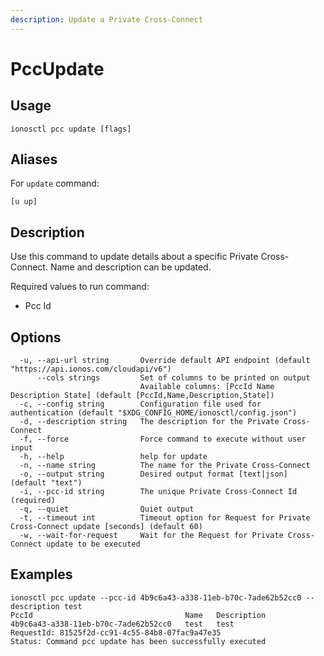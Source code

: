```yaml
---
description: Update a Private Cross-Connect
---
```


# PccUpdate

## Usage

```text
ionosctl pcc update [flags]
```

## Aliases

For `update` command:
```text
[u up]
```

## Description

Use this command to update details about a specific Private Cross-Connect. Name and description can be updated.

Required values to run command:

* Pcc Id

## Options

```text
  -u, --api-url string       Override default API endpoint (default "https://api.ionos.com/cloudapi/v6")
      --cols strings         Set of columns to be printed on output 
                             Available columns: [PccId Name Description State] (default [PccId,Name,Description,State])
  -c, --config string        Configuration file used for authentication (default "$XDG_CONFIG_HOME/ionosctl/config.json")
  -d, --description string   The description for the Private Cross-Connect
  -f, --force                Force command to execute without user input
  -h, --help                 help for update
  -n, --name string          The name for the Private Cross-Connect
  -o, --output string        Desired output format [text|json] (default "text")
  -i, --pcc-id string        The unique Private Cross-Connect Id (required)
  -q, --quiet                Quiet output
  -t, --timeout int          Timeout option for Request for Private Cross-Connect update [seconds] (default 60)
  -w, --wait-for-request     Wait for the Request for Private Cross-Connect update to be executed
```

## Examples

```text
ionosctl pcc update --pcc-id 4b9c6a43-a338-11eb-b70c-7ade62b52cc0 --description test
PccId                                  Name   Description
4b9c6a43-a338-11eb-b70c-7ade62b52cc0   test   test
RequestId: 81525f2d-cc91-4c55-84b8-07fac9a47e35
Status: Command pcc update has been successfully executed
```

